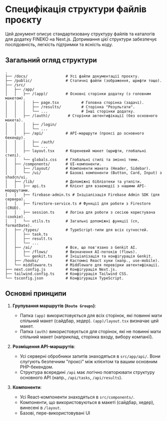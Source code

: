 # Специфікація структури файлів проєкту

Цей документ описує стандартизовану структуру файлів та каталогів для додатку FINEKO на Next.js. Дотримання цієї структури забезпечує послідовність, легкість підтримки та ясність коду.

## Загальний огляд структури

```
.
├── /docs/                 # Усі файли документації проєкту.
├── /public/               # Статичні файли (зображення, шрифти тощо).
├── /src/
│   ├── /app/
│   │   ├── /(app)/        # Основні сторінки додатку (з головним макетом).
│   │   │   ├── page.tsx          # Головна сторінка (задачі).
│   │   │   ├── /results/         # Сторінка "Результати".
│   │   │   └── ...               # Інші сторінки додатку.
│   │   ├── /(auth)/        # Сторінки автентифікації (без основного макета).
│   │   │   ├── /login/
│   │   │   └── ...
│   │   ├── /api/          # API-маршрути (проксі до основного бекенду).
│   │   │   ├── /auth/
│   │   │   └── ...
│   │   ├── layout.tsx     # Кореневий макет (шрифти, глобальні стилі).
│   │   └── globals.css    # Глобальні стилі та змінні теми.
│   ├── /components/       # UI-компоненти.
│   │   ├── /layout/       # Компоненти макета (Header, Sidebar).
│   │   └── /ui/           # Базові компоненти (Button, Card, Input) з shadcn/ui.
│   ├── /lib/              # Допоміжні бібліотеки та утиліти.
│   │   ├── api.ts         # Клієнт для взаємодії з нашими API-маршрутами.
│   │   ├── firebase-admin.ts # Ініціалізація Firebase Admin SDK (для сервера).
│   │   ├── firestore-service.ts # Функції для роботи з Firestore (CRUD).
│   │   ├── session.ts     # Логіка для роботи з сесією користувача (cookie).
│   │   └── utils.ts       # Загальні допоміжні функції (cn, formatDate).
│   ├── /types/            # TypeScript-типи для всіх сутностей.
│   │   ├── task.ts
│   │   ├── result.ts
│   │   └── ...
│   ├── /ai/               # Все, що пов'язано з Genkit AI.
│   │   ├── /flows/        # Визначення AI-потоків (flows).
│   │   └── genkit.ts      # Ініціалізація та конфігурація Genkit.
│   ├── /hooks/            # Кастомні React хуки (напр., use-mobile).
│   └── middleware.ts      # Middleware для перевірки автентифікації.
├── next.config.js         # Конфігурація Next.js.
├── tailwind.config.ts     # Конфігурація Tailwind CSS.
└── tsconfig.json          # Конфігурація TypeScript.
```

## Основні принципи

1.  **Групування маршрутів (`Route Groups`)**:
    *   Папка `(app)` використовується для всіх сторінок, які повинні мати спільний макет (сайдбар, хедер). `(app)/layout.tsx` визначає цей макет.
    *   Папка `(auth)` використовується для сторінок, які не повинні мати спільний макет (наприклад, сторінка входу, вибору компанії).

2.  **Розміщення API-маршрутів**:
    *   Усі серверні обробники запитів знаходяться в `src/app/api/`. Вони слугують безпечним "проксі" між клієнтом та вашим основним PHP-бекендом.
    *   Структура всередині `/api` має логічно повторювати структуру основного API (напр., `/api/tasks`, `/api/results`).

3.  **Компоненти**:
    *   Усі React-компоненти знаходяться в `src/components/`.
    *   Компоненти, що використовуються в макеті (сайдбар, хедер), винесені в `/layout`.
    *   Базові, пере-використовувані UI